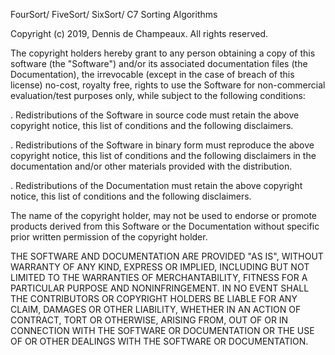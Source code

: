 FourSort/ FiveSort/ SixSort/ C7 Sorting Algorithms

Copyright (c) 2019, Dennis de Champeaux.  All rights reserved.

The copyright holders hereby grant to any person obtaining a copy of
this software (the "Software") and/or its associated documentation
files (the Documentation), the irrevocable (except in the case of
breach of this license) no-cost, royalty free, rights to use the
Software for non-commercial evaluation/test purposes only, while
subject to the following conditions:

. Redistributions of the Software in source code must retain the above
copyright notice, this list of conditions and the following
disclaimers.

. Redistributions of the Software in binary form must reproduce the
above copyright notice, this list of conditions and the following
disclaimers in the documentation and/or other materials provided with
the distribution.

. Redistributions of the Documentation must retain the above copyright
notice, this list of conditions and the following disclaimers.

The name of the copyright holder, may not be used to endorse or
promote products derived from this Software or the Documentation
without specific prior written permission of the copyright holder.

THE SOFTWARE AND DOCUMENTATION ARE PROVIDED "AS IS", WITHOUT WARRANTY
OF ANY KIND, EXPRESS OR IMPLIED, INCLUDING BUT NOT LIMITED TO THE
WARRANTIES OF MERCHANTABILITY, FITNESS FOR A PARTICULAR PURPOSE AND
NONINFRINGEMENT. IN NO EVENT SHALL THE CONTRIBUTORS OR COPYRIGHT
HOLDERS BE LIABLE FOR ANY CLAIM, DAMAGES OR OTHER LIABILITY, WHETHER
IN AN ACTION OF CONTRACT, TORT OR OTHERWISE, ARISING FROM, OUT OF OR
IN CONNECTION WITH THE SOFTWARE OR DOCUMENTATION OR THE USE OF OR
OTHER DEALINGS WITH THE SOFTWARE OR DOCUMENTATION.
